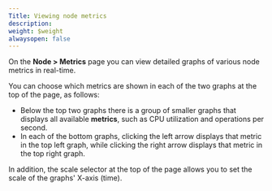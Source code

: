 ```yaml
---
Title: Viewing node metrics
description: 
weight: $weight
alwaysopen: false
---
```

On the **Node \> Metrics** page you can view detailed graphs of various
node metrics in real-time.

You can choose which metrics are shown in each of the two graphs at the
top of the page, as follows:

- Below the top two graphs there is a group of smaller graphs that
    displays all available **metrics**, such as CPU utilization and
    operations per second.
- In each of the bottom graphs, clicking the left arrow displays that
    metric in the top left graph, while clicking the right arrow
    displays that metric in the top right graph.

In addition, the scale selector at the top of the page allows you to set
the scale of the graphs' X-axis (time).

